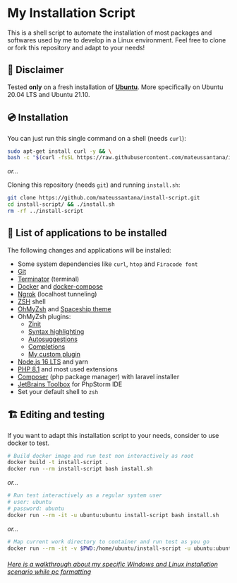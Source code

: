 # My Installation Script

This is a shell script to automate the installation of most packages and softwares used by me to develop in a Linux environment. Feel free to clone or fork this repository and adapt to your needs!


## 🚧 Disclaimer

Tested **only** on a fresh installation of **[Ubuntu](https://ubuntu.com/download/desktop)**. More specifically on Ubuntu 20.04 LTS and Ubuntu 21.10.


## 💿 Installation

You can just run this single command on a shell (needs `curl`):
```bash
sudo apt-get install curl -y && \
bash -c "$(curl -fsSL https://raw.githubusercontent.com/mateussantana/install-script/master/install.sh)"
```

*or...*

Cloning this repository (needs `git`) and running ``install.sh``:
```bash
git clone https://github.com/mateussantana/install-script.git
cd install-script/ && ./install.sh
rm -rf ../install-script
```


## 📝 List of applications to be installed

The following changes and applications will be installed:

- Some system dependencies like `curl`, `htop` and `Firacode font`
- [Git](https://git-scm.com/)
- [Terminator](https://terminator-gtk3.readthedocs.io/en/latest) (terminal)
- [Docker](https://docs.docker.com/engine/install/ubuntu/#install-using-the-convenience-script) and [docker-compose](https://docs.docker.com/compose/install)
- [Ngrok](https://ngrok.com) (localhost tunneling)
- [ZSH](https://github.com/ohmyzsh/ohmyzsh/wiki/Installing-ZSH) shell
- [OhMyZsh](https://github.com/ohmyzsh/ohmyzsh) and [Spaceship theme](https://github.com/spaceship-prompt/spaceship-prompt)
- OhMyZsh plugins:
  - [Zinit](https://github.com/zdharma-continuum/zinit)
  - [Syntax highlighting](https://github.com/zdharma-continuum/fast-syntax-highlighting)
  - [Autosuggestions](https://github.com/zsh-users/zsh-autosuggestions)
  - [Completions](https://github.com/zsh-users/zsh-completions)
  - [My custom plugin](https://github.com/mateussantana/ohmyzsh-custom-funcalias)
- [Node.js 16 LTS](https://github.com/nodesource/distributions/blob/master/README.md#installation-instructions) and yarn
- [PHP 8.1](https://www.php.net/downloads.php#v8.1.1) and most used extensions
- [Composer](https://getcomposer.org/download/) (php package manager) with laravel installer
- [JetBrains Toolbox](https://www.jetbrains.com/pt-br/toolbox-app/) for PhpStorm IDE
- Set your default shell to ``zsh``


## 🏗️ Editing and testing

If you want to adapt this installation script to your needs, consider to use docker to test.

```bash
# Build docker image and run test non interactively as root
docker build -t install-script .
docker run --rm install-script bash install.sh
```

*or...*

```bash
# Run test interactively as a regular system user
# user: ubuntu
# password: ubuntu
docker run --rm -it -u ubuntu:ubuntu install-script bash install.sh
```

*or...*

```bash
# Map current work directory to container and run test as you go
docker run --rm -it -v $PWD:/home/ubuntu/install-script -u ubuntu:ubuntu install-script
```


###### [Here is a walkthrough about my specific Windows and Linux installation scenario while pc formatting](docs/PC_FORMATTING.md)
